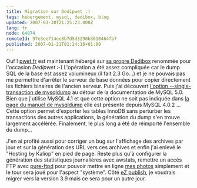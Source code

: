 ```yaml
---
title: Migration sur Dedipwet :)
tags: hébergement, mysql, dedibox, blog
updated: 2007-03-30T21:25:23.000Z
lang: fr
node: 64074
remoteId: 97e3ee714ee8b7d5d3290b3610464fb7
published: 2007-01-21T01:24:16+01:00
---
```

 
Ouf ! [pwet.fr](/) est maintenant hébergé sur [sa propre Dedibox](/post/une-dedibox-en-moins-de-temps-qu-il-en-faut-pour-le-dire) renommée pour l'occasion *Dedipwet* :-) L'opération a été assez compliquée car le dump SQL de la base est assez volumineux (il fait 2.3 Go...) et je ne pouvais pas me permettre d'arrêter le serveur de base données pour copier directement les fichiers binaires de l'ancien serveur. Puis j'ai découvert [l'option --single-transaction de mysqldump](http://dev.mysql.com/doc/refman/5.0/fr/mysqldump.html) au détour de la documentation de MySQL 5.0. Bien que j'utilise MySQL 4.1 et que cette option ne soit pas indiquée dans [la page du manuel de mysqldump](http://pwet.fr/man/linux/commandes/mysqldump) elle est présente depuis MySQL 4.0.2 ... Cette option permet d'exporter les tables InnoDB sans perturber les transactions des autres applications, la génération du dump s'en trouve largement accélèrée. Finalement, le plus long a été de réimporté l'ensemble du dump...

 
J'en ai profité aussi pour corriger un bug sur l'affichage des archives par jour et sur la génération des URL vers ces archives et enfin j'ai enlevé le &quot;Hosting by Kaliop&quot; en pied de page. Reste plus qu'à configurer la génération des statistiques journalières avec awstats, remettre un accès FTP avec [pure-ftpd](http://pwet.fr/man/linux/administration_systeme/pure_ftpd) pour pouvoir mettre en ligne [mes photos](http://photos.pwet.fr) simplement et le tour sera joué pour l'aspect &quot;système&quot;. Côté [eZ publish](/tag/ez+publish), je voudrais migrer vers la version 3.9 mais ce sera pour un autre jour.

